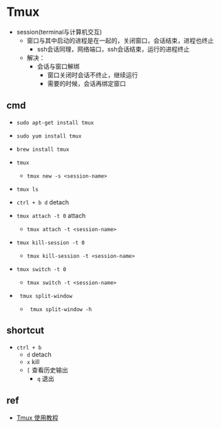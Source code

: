 # Tmux

+ session(terminal与计算机交互)
    + 窗口与其中启动的进程是在一起的，关闭窗口，会话结束，进程也终止
        + ssh会话同理，网络端口，ssh会话结束，运行的进程终止
    + 解决：
        + 会话与窗口解绑
            + 窗口关闭时会话不终止，继续运行
            + 需要的时候，会话再绑定窗口

## cmd
<!-- install -->
+ `sudo apt-get install tmux`
+ `sudo yum install tmux`
+ `brew install tmux`

+ `tmux`
    + `tmux new -s <session-name>`
+ `tmux ls`
+ `ctrl + b d` detach
+ `tmux attach -t 0` attach
    + `tmux attach -t <session-name>`
+ `tmux kill-session -t 0`
    + `tmux kill-session -t <session-name>`

+ `tmux switch -t 0`
    + `tmux switch -t <session-name>`


+ ` tmux split-window`
    + ` tmux split-window -h`

## shortcut
+ `ctrl + b`
    + `d` detach
    + `x` kill
    + `[` 查看历史输出
        + `q` 退出


## ref
+ [Tmux 使用教程](https://www.ruanyifeng.com/blog/2019/10/tmux.html)